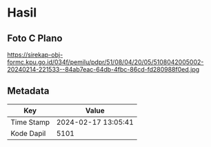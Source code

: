 # Hasil

## Foto C Plano

https://sirekap-obj-formc.kpu.go.id/034f/pemilu/pdpr/51/08/04/20/05/5108042005002-20240214-221533--84ab7eac-64db-4fbc-86cd-fd280988f0ed.jpg


## Metadata

| Key        | Value               |
| ---------- | ------------------- |
| Time Stamp | 2024-02-17 13:05:41 |
| Kode Dapil | 5101                |



